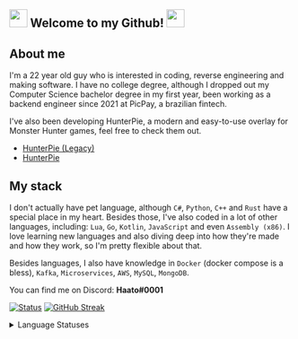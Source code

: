 ## <img src="https://cdn.discordapp.com/emojis/630965840208199680.gif?v=1" height=32/> Welcome to my Github! <img src="https://cdn.discordapp.com/emojis/630965840208199680.gif?v=1" height=32/>

## About me

I'm a 22 year old guy who is interested in coding, reverse engineering and making software. I have no college degree, although I dropped out my Computer Science bachelor degree in my first year, been working as a backend engineer since 2021 at PicPay, a brazilian fintech.

I've also been developing HunterPie, a modern and easy-to-use overlay for Monster Hunter games, feel free to check them out.

- [HunterPie (Legacy)](https://github.com/Haato3o/HunterPie)
- [HunterPie](https://github.com/Haato3o/HunterPie-v2)

## My stack

I don't actually have pet language, although `C#`, `Python`, `C++` and `Rust` have a special place in my heart. Besides those, I've also coded in a lot of other languages, including: `Lua`, `Go`, `Kotlin`, `JavaScript` and even `Assembly (x86)`. I love learning new languages and also diving deep into how they're made and how they work, so I'm pretty flexible about that.

Besides languages, I also have knowledge in `Docker` (docker compose is a bless), `Kafka`, `Microservices`, `AWS`, `MySQL`, `MongoDB`.

You can find me on Discord: **Haato#0001**

[![Status](https://github-readme-stats-haato3o.vercel.app/api?username=Haato3o&show_icons=true&include_all_commits=true&title_color=fff&icon_color=bc7af5&text_color=9f9f9f&bg_color=151515&border_color=00000000)](https://github.com/anuraghazra/github-readme-stats)
[![GitHub Streak](http://github-readme-streak-stats.herokuapp.com?user=haato3o&theme=github-dark-blue&hide_border=true&date_format=M%20j%5B%2C%20Y%5D)](https://git.io/streak-stats)

<details>
  <summary>Language Statuses</summary>

[![Top Langs](https://github-readme-stats-haato3o.vercel.app/api/top-langs/?username=haato3o&langs_count=10&layout=compact&title_color=fff&icon_color=bc7af5&text_color=9f9f9f&bg_color=151515&border_color=00000000&exclude_repo=github-readme-stats)](https://github.com/anuraghazra/github-readme-stats)
[![Wakatime](https://github-readme-stats-haato3o.vercel.app/api/wakatime?username=Haato&layout=compact&title_color=fff&icon_color=bc7af5&text_color=9f9f9f&bg_color=151515&border_color=00000000)](https://github.com/anuraghazra/github-readme-stats)<img src="https://cdn.discordapp.com/emojis/540216879776661510.gif?v=1" height=64/>

</details>


